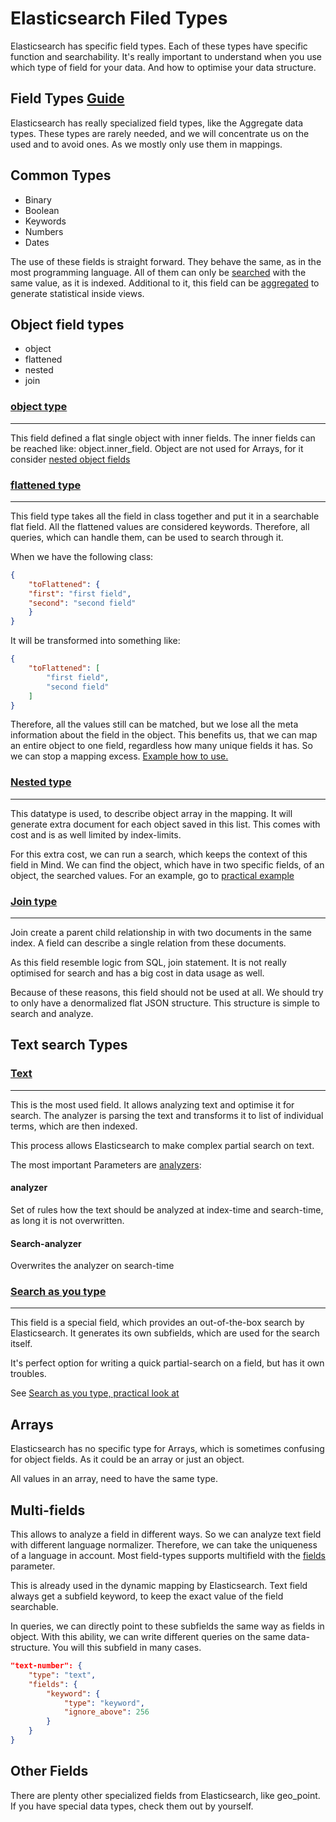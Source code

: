 # Elasticsearch Filed Types

Elasticsearch has specific field types.
Each of these types have specific function and searchability.
It's really important to understand when you use which type of field for your data.
And how to optimise your data structure.

## Field Types [Guide](https://www.elastic.co/guide/en/elasticsearch/reference/current/mapping-types.html)

Elasticsearch has really specialized field types, like the Aggregate data types.
These types are rarely needed, and we will concentrate us on the used and to avoid ones.
As we mostly only use them in mappings.

## Common Types

* Binary
* Boolean
* Keywords
* Numbers
* Dates

The use of these fields is straight forward.
They behave the same, as in the most programming language.
All of them can only be [searched](link-to-search-todo) with the same value, as it is indexed.
Additional to it, this field can be [aggregated](link-to-aggregation-todo) to generate statistical inside views.

## Object field types

* object
* flattened
* nested
* join

### [object type](https://www.elastic.co/guide/en/elasticsearch/reference/current/object.html)

___

This field defined a flat single object with inner fields.
The inner fields can be reached like: object.inner_field.
Object are not used for Arrays, for it consider [nested object fields](#nested-field)

### [flattened type](https://www.elastic.co/guide/en/elasticsearch/reference/current/flattened.html)

___

This field type takes all the field in class together and put it in a searchable flat field.
All the flattened values are considered keywords.
Therefore, all queries, which can handle them, can be used to search through it.

When we have the following class:

```json
{
    "toFlattened": {
    "first": "first field",
    "second": "second field"
    }
}
```

It will be transformed into something like:

```json
{
    "toFlattened": [
        "first field",
        "second field"
    ]
}
```

Therefore, all the values still can be matched, but we lose all the meta information about the field in the object.
This benefits us, that we can map an entire object to one field, regardless how many unique fields it has.
So we can stop a mapping excess.
[Example how to use.](./examples/Flattened-Field)

### [Nested type](https://www.elastic.co/guide/en/elasticsearch/reference/current/nested.html)

___

This datatype is used, to describe object array in the mapping.
It will generate extra document for each object saved in this list.
This comes with cost and is as well limited by index-limits.

For this extra cost, we can run a search, which keeps the context of this field in Mind.
We can find the object, which have in two specific fields, of an object, the searched values.
For an example, go to [practical example](nested-example-todo)

### [Join type](https://www.elastic.co/guide/en/elasticsearch/reference/current/parent-join.html)

___

Join create a parent child relationship in with two documents in the same index.
A field can describe a single relation from these documents.

As this field resemble logic from SQL, join statement.
It is not really optimised for search and has a big cost in data usage as well.

Because of these reasons, this field should not be used at all.
We should try to only have a denormalized flat JSON structure.
This structure is simple to search and analyze.

## Text search Types

### [Text](https://www.elastic.co/guide/en/elasticsearch/reference/current/text.html)

___

This is the most used field.
It allows analyzing text and optimise it for search.
The analyzer is parsing the text and transforms it to list of individual terms, which are then indexed.

This process allows Elasticsearch to make complex partial search on text.

The most important Parameters are [analyzers](./Analyzer):

#### analyzer

Set of rules how the text should be analyzed at index-time and search-time, as long it is not overwritten.

#### Search-analyzer

Overwrites the analyzer on search-time

### [Search as you type](https://www.elastic.co/guide/en/elasticsearch/reference/current/search-as-you-type.html)

___

This field is a special field, which provides an out-of-the-box search by Elasticsearch.
It generates its own subfields, which are used for the search itself.

It's perfect option for writing a quick partial-search on a field, but has it own troubles.

See [Search as you type, practical look at](todo-look-at)

## Arrays

Elasticsearch has no specific type for Arrays, which is sometimes confusing for object fields.
As it could be an array or just an object.

All values in an array, need to have the same type.

## Multi-fields

This allows to analyze a field in different ways.
So we can analyze text field with different language normalizer.
Therefore, we can take the uniqueness of a language in account.
Most field-types supports multifield with the [fields](https://www.elastic.co/guide/en/elasticsearch/reference/current/multi-fields.html) parameter.

This is already used in the dynamic mapping by Elasticsearch.
Text field always get a subfield keyword, to keep the exact value of the field searchable.

In queries, we can directly point to these subfields the same way as fields in object.
With this ability, we can write different queries on the same data-structure.
You will this subfield in many cases.

```json
"text-number": {
    "type": "text",
    "fields": {
        "keyword": {
            "type": "keyword",
            "ignore_above": 256
        }
    }
}
```

## Other Fields

There are plenty other specialized fields from Elasticsearch, like geo_point.
If you have special data types, check them out by yourself.
